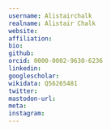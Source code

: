 ```yaml
---
username: Alistairchalk
realname: Alistair Chalk
website: 
affiliation: 
bio: 
github: 
orcid: 0000-0002-9630-6236
linkedin: 
googlescholar: 
wikidata: Q56265481
twitter: 
mastodon-url: 
meta:
instagram:
---
```

